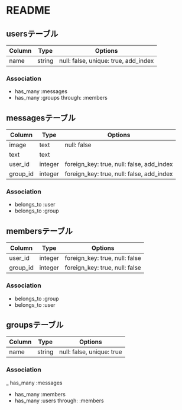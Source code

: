 # README

## usersテーブル
|Column            |Type    |Options                             |
|------------------|--------|------------------------------------|
|name              |string  |null: false, unique: true, add_index|

### Association
- has_many :messages
- has_many :groups through: :members

## messagesテーブル
|Column  |Type   |Options                                  |
|--------|-------|-----------------------------------------|
|image   |text   |null: false                              |
|text    |text   |                                         |
|user_id |integer|foreign_key: true, null: false, add_index|
|group_id|integer|foreign_key: true, null: false, add_index|

### Association
- belongs_to :user
- belongs_to :group

## membersテーブル

|Column  |Type   |Options                       |
|--------|-------|------------------------------|
|user_id |integer|foreign_key: true, null: false|
|group_id|integer|foreign_key: true, null: false|

### Association
- belongs_to :group
- belongs_to :user

## groupsテーブル

|Column  |Type  |Options                  |
|--------|------|-------------------------|
|name    |string|null: false, unique: true|

### Association
_ has_many :messages
- has_many :members
- has_many :users through: :members
